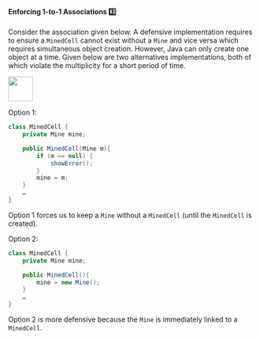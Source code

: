 <link rel="stylesheet" href="{{baseUrl}}/css/textbook.css">

<div class="website-content">

<div id="title">

#### Enforcing 1-to-1 Associations :three:

</div>

<div id="body">

Consider the association given below. A defensive implementation requires to ensure a `MinedCell` cannot exist without a `Mine` and vice versa which requires simultaneous object creation. However, Java can only create one object at a time. Given below are two alternatives implementations, both of which violate the multiplicity for a short period of time.


<img src="{{baseUrl}}/errorHandling/defensiveProgramming/1to1Associations/images/minedCell.png" height="50" />
<p/>

Option 1:
```java
class MinedCell {
    private Mine mine;

    public MinedCell(Mine m){
        if (m == null) {
            showError();
        }
        mine = m;
    }
    …
}
```

Option 1 forces us to keep a `Mine` without a `MinedCell` (until the `MinedCell` is created).

Option 2:
```java
class MinedCell {
    private Mine mine;

    public MinedCell(){
        mine = new Mine();
    }
    …
}
```

Option 2 is more defensive because the `Mine` is immediately linked to a `MinedCell`.

</div>

<div id="extras">
<div>

</div>
